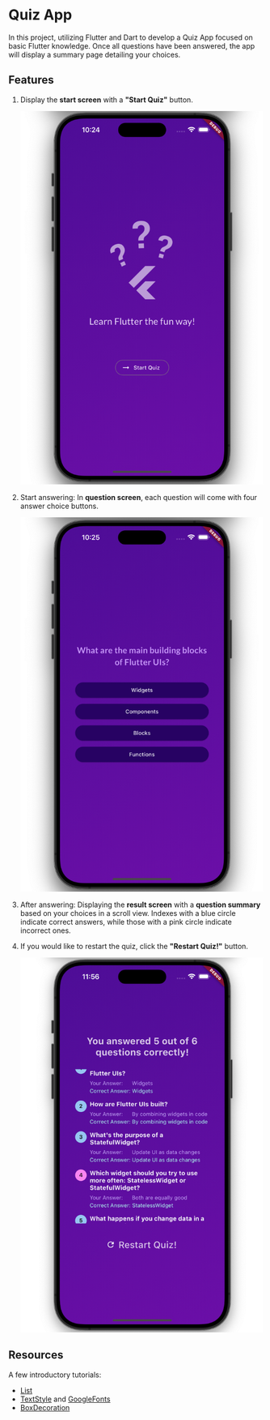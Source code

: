 # Quiz App

In this project, utilizing Flutter and Dart to develop a Quiz App focused on basic Flutter knowledge. Once all questions have been answered, the app will display a summary page detailing your choices.

## Features

1. Display the **start screen** with a **"Start Quiz"** button.

   ![component](img/start_screen.png)

2. Start answering: In **question screen**, each question will come with four answer choice buttons.

   ![component](img/questions_screen.png)

3. After answering: Displaying the **result screen** with a **question summary** based on your choices in a scroll view. Indexes with a blue circle indicate correct answers, while those with a pink circle indicate incorrect ones.

4. If you would like to restart the quiz, click the **"Restart Quiz!"** button.

   ![component](img/results_screen.png)

## Resources

A few introductory tutorials:

- [List](https://api.flutter.dev/flutter/dart-core/List-class.html)
- [TextStyle](https://api.flutter.dev/flutter/painting/TextStyle-class.html) and [GoogleFonts](https://pub.dev/packages/google_fonts)
- [BoxDecoration](https://api.flutter.dev/flutter/painting/BoxDecoration-class.html)